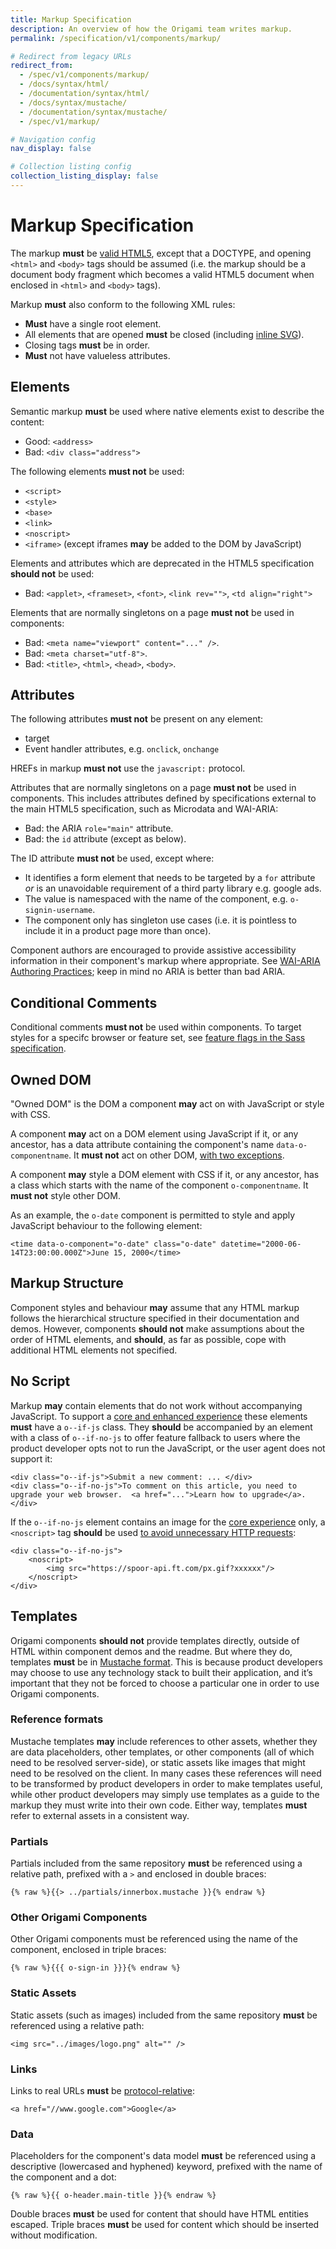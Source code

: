 ```yaml
---
title: Markup Specification
description: An overview of how the Origami team writes markup.
permalink: /specification/v1/components/markup/

# Redirect from legacy URLs
redirect_from:
  - /spec/v1/components/markup/
  - /docs/syntax/html/
  - /documentation/syntax/html/
  - /docs/syntax/mustache/
  - /documentation/syntax/mustache/
  - /spec/v1/markup/

# Navigation config
nav_display: false

# Collection listing config
collection_listing_display: false
---
```


# Markup Specification

The markup **must** be <a href="http://www.whatwg.org/specs/web-apps/current-work/multipage/syntax.html#syntax">valid HTML5</a>, except that a DOCTYPE, and opening `<html>` and `<body>` tags should be assumed (i.e. the markup should be a document body fragment which becomes a valid HTML5 document when enclosed in `<html>` and `<body>` tags).

Markup **must** also conform to the following XML rules:

- **Must** have a single root element.
- All elements that are opened **must** be closed (including <a href="https://github.com/Financial-Times/ft-origami/issues/66">inline SVG</a>).
- Closing tags **must** be in order.
- **Must** not have valueless attributes.

## Elements

Semantic markup **must** be used where native elements exist to describe the content:

- Good: `<address>`
- Bad: `<div class="address">`

The following elements **must not** be used:

- `<script>`
- `<style>`
- `<base>`
- `<link>`
- `<noscript>`
- `<iframe>` (except iframes **may** be added to the DOM by JavaScript)

Elements and attributes which are deprecated in the HTML5 specification **should not** be used:

- Bad: `<applet>`, `<frameset>`, `<font>`, `<link rev="">`, `<td align="right">`

Elements that are normally singletons on a page **must not** be used in components:

- Bad: `<meta name="viewport" content="..." />`.
- Bad: `<meta charset="utf-8">`.
- Bad: `<title>`, `<html>`, `<head>`, `<body>`.

## Attributes

The following attributes **must not** be present on any element:

- target
- Event handler attributes, e.g. `onclick`, `onchange`

HREFs in markup **must not** use the `javascript:` protocol.

Attributes that are normally singletons on a page **must not** be used in components. This includes attributes defined by specifications external to the main HTML5 specification, such as Microdata and WAI-ARIA:

- Bad: the ARIA `role="main"` attribute.
- Bad: the `id` attribute (except as below).

The ID attribute **must not** be used, except where:

- It identifies a form element that needs to be targeted by a `for` attribute _or_ is an unavoidable requirement of a third party library e.g. google ads.
- The value is namespaced with the name of the component, e.g. `o-signin-username`.
- The component only has singleton use cases (i.e. it is pointless to include it in a product page more than once).

Component authors are encouraged to provide assistive accessibility information in their component's markup where appropriate. See <a href="https://www.w3.org/TR/2019/NOTE-wai-aria-practices-1.1-20190207/">WAI-ARIA Authoring Practices</a>; keep in mind no ARIA is better than bad ARIA.

## Conditional Comments

Conditional comments **must not** be used within components. To target styles for a specifc browser or feature set, see [feature flags in the Sass specification](/specification/v1/components/sass/#feature-flags).

## Owned DOM

"Owned DOM" is the DOM a component **may** act on with JavaScript or style with CSS.

A component **may** act on a DOM element using JavaScript if it, or any ancestor, has a data attribute containing the component's name `data-o-componentname`. It **must not** act on other DOM, [with two exceptions](/specification/v1/components/javascript/#encapsulation).

A component **may** style a DOM element with CSS if it, or any ancestor, has a class which starts with the name of the component `o-componentname`. It **must not** style other DOM.

As an example, the `o-date` component is permitted to style and apply JavaScript behaviour to the following element:

```
<time data-o-component="o-date" class="o-date" datetime="2000-06-14T23:00:00.000Z">June 15, 2000</time>
```

## Markup Structure

Component styles and behaviour **may** assume that any HTML markup follows the hierarchical structure specified in their documentation and demos. However, components **should not** make assumptions about the order of HTML elements, and **should**, as far as possible, cope with additional HTML elements not specified.

## No Script

Markup **may** contain elements that do not work without accompanying JavaScript. To support a [core and enhanced experience](/documentation/components/compatibility/#core--enhanced-experiences) these elements **must** have a `o--if-js` class. They **should** be accompanied by an element with a class of `o--if-no-js` to offer feature fallback to users where the product developer opts not to run the JavaScript, or the user agent does not support it:

```
<div class="o--if-js">Submit a new comment: ... </div>
<div class="o--if-no-js">To comment on this article, you need to upgrade your web browser.  <a href="...">Learn how to upgrade</a>.</div>
```

If the `o--if-no-js` element contains an image for the [core experience](/documentation/components/compatibility/#core--enhanced-experiences) only, a `<noscript>` tag **should** be used <a href="http://timkadlec.com/2012/04/media-query-asset-downloading-results/">to avoid unnecessary HTTP requests</a>:

```
<div class="o--if-no-js">
    <noscript>
        <img src="https://spoor-api.ft.com/px.gif?xxxxxx"/>
    </noscript>
</div>
```

## Templates

Origami components **should not** provide templates directly, outside of HTML within component demos and the readme. But where they do, templates **must** be in <a href="https://mustache.github.io/">Mustache format</a>. This is because product developers may choose to use any technology stack to built their application, and it’s important that they not be forced to choose a particular one in order to use Origami components.

### Reference formats

Mustache templates **may** include references to other assets, whether they are data placeholders, other templates, or other components (all of which need to be resolved server-side), or static assets like images that might need to be resolved on the client. In many cases these references will need to be transformed by product developers in order to make templates useful, while other product developers may simply use templates as a guide to the markup they must write into their own code. Either way, templates **must** refer to external assets in a consistent way.

### Partials

Partials included from the same repository **must** be referenced using a relative path, prefixed with a `>` and enclosed in double braces:

```
{% raw %}{{> ../partials/innerbox.mustache }}{% endraw %}
```

### Other Origami Components

Other Origami components must be referenced using the name of the component, enclosed in triple braces:

```
{% raw %}{{{ o-sign-in }}}{% endraw %}
```

### Static Assets

Static assets (such as images) included from the same repository **must** be referenced using a relative path:

```
<img src="../images/logo.png" alt="" />
```

### Links

Links to real URLs **must** be [protocol-relative](https://www.paulirish.com/2010/the-protocol-relative-url/):

```
<a href="//www.google.com">Google</a>
```

### Data

Placeholders for the component's data model **must** be referenced using a descriptive (lowercased and hyphened) keyword, prefixed with the name of the component and a dot:

```
{% raw %}{{ o-header.main-title }}{% endraw %}
```

Double braces **must** be used for content that should have HTML entities escaped. Triple braces **must** be used for content which should be inserted without modification.
